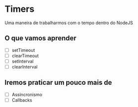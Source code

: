 # Timers

Uma maneira de trabalharmos com o tempo dentro do NodeJS

## O que vamos aprender

- [ ] setTimeout
- [ ] clearTimeout
- [ ] setInterval
- [ ] clearInterval

## Iremos praticar um pouco mais de

- [ ] Assíncronismo
- [ ] Callbacks